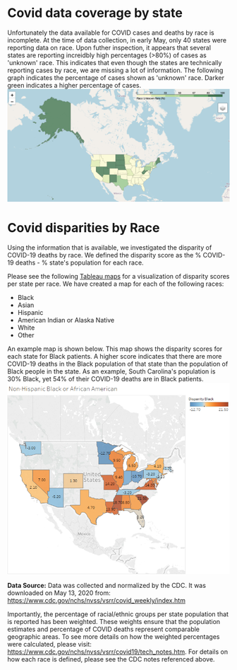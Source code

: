 # Covid data coverage by state
Unfortunately the data available for COVID cases and deaths by race is incomplete. At the time of data collection, in early May, only 40 states were reporting data on race. Upon futher inspection, it appears that several states are reporting increidbly high percentages (>80%) of cases as 'unknown' race.  This indicates that even though the states are technically reporting cases by race, we are missing a lot of information. The following graph indicates the percentage of cases shown as 'unknown' race. Darker green indicates a higher percentage of cases. 
![image](race_coverage_percent_by_state.png)

# Covid disparities by Race
Using the information that is available, we investigated the disparity of COVID-19 deaths by race. We defined the disparity score as the % COVID-19 deaths - % state's population for each race. 

Please see the following [Tableau maps](https://public.tableau.com/profile/kristin.mussar#!/vizhome/maps_of_disparity_state/White) for a visualization of disparity scores per state per race. We have created a map for each of the following races:  
* Black
* Asian
* Hispanic
* American Indian or Alaska Native 
* White 
* Other 

An example map is shown below. This map shows the disparity scores for each state for Black patients. A higher score indicates that there are more COVID-19 deaths in the Black population of that state than the population of Black people in the state. As an example, South Carolina's population is 30% Black, yet 54% of their COVID-19 deaths are in Black patients.  
![Image](map_of_disparity_black.png)


**Data Source:**
Data was collected and normalized by the CDC. It was downloaded on May 13, 2020 from: https://www.cdc.gov/nchs/nvss/vsrr/covid_weekly/index.htm

Importantly, the percentage of racial/ethnic groups per state population that is reported has been weighted. These weights ensure that the population estimates and percentage of COVID deaths represent comparable geographic areas. To see more details on how the weighted percentages were calculated, please visit: https://www.cdc.gov/nchs/nvss/vsrr/covid19/tech_notes.htm. For details on how each race is defined, please see the CDC notes referenced above. 


